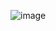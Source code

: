 
![image](https://github.com/shivam-kumar123/REST/assets/75497119/d2647337-eda4-4ad1-8c9d-43dc8cfbbc70)

